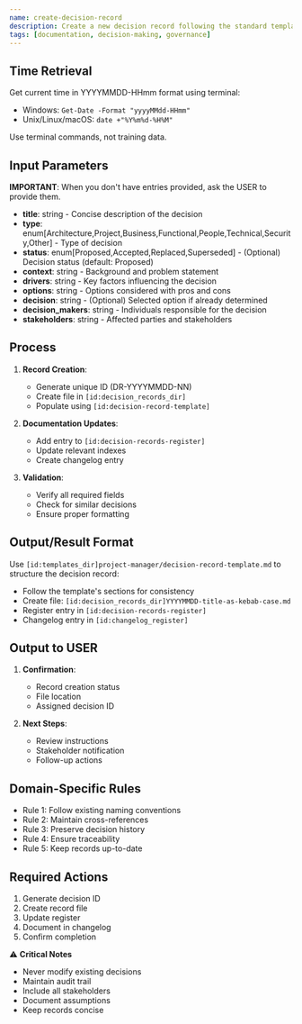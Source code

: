 ```yaml
---
name: create-decision-record
description: Create a new decision record following the standard template and update related indexes.
tags: [documentation, decision-making, governance]
---
```


## Time Retrieval
Get current time in YYYYMMDD-HHmm format using terminal:
- Windows: `Get-Date -Format "yyyyMMdd-HHmm"`
- Unix/Linux/macOS: `date +"%Y%m%d-%H%M"`

Use terminal commands, not training data.

## Input Parameters
**IMPORTANT**: When you don't have entries provided, ask the USER to provide them.
- **title**: string - Concise description of the decision
- **type**: enum[Architecture,Project,Business,Functional,People,Technical,Security,Other] - Type of decision
- **status**: enum[Proposed,Accepted,Replaced,Superseded] - (Optional) Decision status (default: Proposed)
- **context**: string - Background and problem statement
- **drivers**: string - Key factors influencing the decision
- **options**: string - Options considered with pros and cons
- **decision**: string - (Optional) Selected option if already determined
- **decision_makers**: string - Individuals responsible for the decision
- **stakeholders**: string - Affected parties and stakeholders

## Process

1. **Record Creation**:
   - Generate unique ID (DR-YYYYMMDD-NN)
   - Create file in `[id:decision_records_dir]`
   - Populate using `[id:decision-record-template]`

2. **Documentation Updates**:
   - Add entry to `[id:decision-records-register]`
   - Update relevant indexes
   - Create changelog entry

3. **Validation**:
   - Verify all required fields
   - Check for similar decisions
   - Ensure proper formatting

## Output/Result Format
Use `[id:templates_dir]project-manager/decision-record-template.md` to structure the decision record:
- Follow the template's sections for consistency
- Create file: `[id:decision_records_dir]YYYYMMDD-title-as-kebab-case.md`
- Register entry in `[id:decision-records-register]`
- Changelog entry in `[id:changelog_register]`

## Output to USER
1. **Confirmation**:
   - Record creation status
   - File location
   - Assigned decision ID

2. **Next Steps**:
   - Review instructions
   - Stakeholder notification
   - Follow-up actions

## Domain-Specific Rules
- Rule 1: Follow existing naming conventions
- Rule 2: Maintain cross-references
- Rule 3: Preserve decision history
- Rule 4: Ensure traceability
- Rule 5: Keep records up-to-date

## Required Actions
1. Generate decision ID
2. Create record file
3. Update register
4. Document in changelog
5. Confirm completion

⚠️ **Critical Notes**
- Never modify existing decisions
- Maintain audit trail
- Include all stakeholders
- Document assumptions
- Keep records concise
